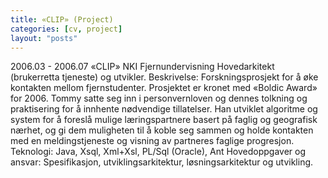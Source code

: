 ```yaml
---
title: «CLIP» (Project)
categories: [cv, project]
layout: "posts"
---
```


2006.03 - 2006.07		«CLIP»
NKI Fjernundervisning
Hovedarkitekt (brukerretta tjeneste) og utvikler.
Beskrivelse: Forskningsprosjekt for å øke kontakten mellom fjernstudenter. Prosjektet er kronet med «Boldic Award» for 2006. 
Tommy satte seg inn i personvernloven og dennes tolkning og praktisering for å innhente nødvendige tillatelser. Han utviklet algoritme og system for å foreslå mulige læringspartnere basert på faglig og geografisk nærhet, og gi dem muligheten til å koble seg sammen og holde kontakten med en meldingstjeneste og visning av partneres faglige progresjon.
Teknologi: Java, Xsql, Xml+Xsl, PL/Sql (Oracle), Ant
Hovedoppgaver og ansvar: Spesifikasjon, utviklingsarkitektur, løsningsarkitektur og utvikling.